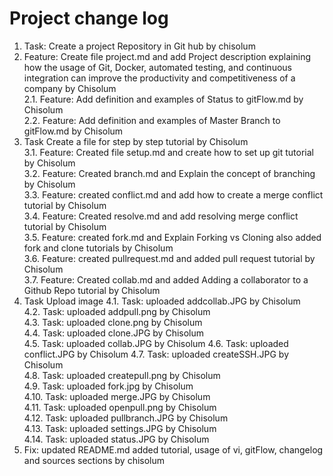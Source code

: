  # Project change log

 1.	Task: Create a project Repository in Git hub by chisolum   
  2.	Feature:  Create file project.md and add Project description explaining how the usage of Git, Docker, automated testing, and continuous integration can improve the productivity and competitiveness of a company by Chisolum   
    2.1.	Feature: Add definition and examples of Status to gitFlow.md by Chisolum  
      2.2.	Feature: Add definition and examples of Master Branch to gitFlow.md by Chisolum  
3.	Task Create a file for step by step tutorial by Chisolum  
  3.1.	Feature: Created file setup.md and create how to set up git tutorial by Chisolum  
  3.2.	Feature: Created branch.md and Explain the concept of branching by Chisolum  
  3.3.	Feature: created conflict.md and add how to create a merge conflict  tutorial by Chisolum   
  3.4.	Feature: Created resolve.md and add resolving merge conflict tutorial by Chisolum  
  3.5.	Feature: created fork.md and Explain Forking vs Cloning also added fork and clone tutorials by Chisolum  
  3.6.	Feature: created pullrequest.md and added pull request tutorial by Chisolum  
  3.7.	Feature: Created collab.md and added  Adding a collaborator to a Github Repo tutorial by Chisolum  
 4.	Task Upload image
  4.1.	Task: uploaded addcollab.JPG by Chisolum   
  4.2.	Task: uploaded addpull.png by Chisolum  
  4.3.	Task: uploaded clone.png by Chisolum  
  4.4.	Task: uploaded clone.JPG by Chisolum  
  4.5.	Task: uploaded collab.JPG by Chisolum
  4.6.	Task: uploaded conflict.JPG by Chisolum
  4.7.	Task: uploaded createSSH.JPG by Chisolum  
  4.8.	Task: uploaded createpull.png by Chisolum  
  4.9.	Task: uploaded fork.jpg by Chisolum  
  4.10.	Task: uploaded merge.JPG by Chisolum  
  4.11.	Task: uploaded openpull.png by Chisolum   
  4.12.	Task: uploaded pullbranch.JPG by Chisolum  
  4.13.	Task: uploaded settings.JPG by Chisolum  
  4.14.	Task: uploaded status.JPG by Chisolum
 5.	Fix: updated README.md added tutorial, usage of vi, gitFlow, changelog and sources sections by chisolum


